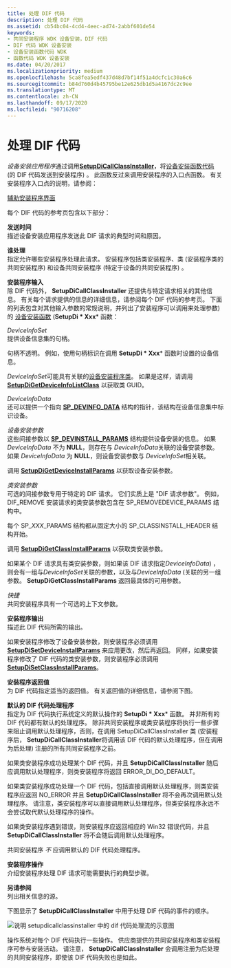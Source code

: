 ```yaml
---
title: 处理 DIF 代码
description: 处理 DIF 代码
ms.assetid: cb54bc04-4cd4-4eec-ad74-2abbf601de54
keywords:
- 共同安装程序 WDK 设备安装，DIF 代码
- DIF 代码 WDK 设备安装
- 设备安装函数代码 WDK
- 函数代码 WDK 设备安装
ms.date: 04/20/2017
ms.localizationpriority: medium
ms.openlocfilehash: 5ca8fea5edf437d48d7bf14f51a4dcfc1c30a6c6
ms.sourcegitcommit: b84d760d4b45795be12e625db1d5a4167dc2c9ee
ms.translationtype: MT
ms.contentlocale: zh-CN
ms.lasthandoff: 09/17/2020
ms.locfileid: "90716208"
---
```

# <a name="handling-dif-codes"></a>处理 DIF 代码





*设备安装应用程序*通过调用[**SetupDiCallClassInstaller**](/windows/win32/api/setupapi/nf-setupapi-setupdicallclassinstaller)，将[设备安装函数代码](/previous-versions/ff541307(v=vs.85)) (的 DIF 代码发送到安装程序) 。 此函数反过来调用安装程序的入口点函数。 有关安装程序入口点的说明，请参阅：

[辅助安装程序界面](co-installer-interface.md)

每个 DIF 代码的参考页包含以下部分：

<a href="" id="when-sent"></a>**发送时间**  
描述设备安装应用程序发送此 DIF 请求的典型时间和原因。

<a href="" id="who-handles"></a>**谁处理**  
指定允许哪些安装程序处理此请求。 安装程序包括类安装程序、类 (安装程序类的共同安装程序) 和设备共同安装程序 (特定于设备的共同安装程序) 。

<a href="" id="installer-input"></a>**安装程序输入**  
除 DIF 代码外， **SetupDiCallClassInstaller** 还提供与特定请求相关的其他信息。 有关每个请求提供的信息的详细信息，请参阅每个 DIF 代码的参考页。 下面的列表包含对其他输入参数的常规说明，并列出了安装程序可以调用来处理参数) 的 [设备安装函数](/previous-versions/ff541299(v=vs.85)) (**SetupDi * Xxx*** 函数：

<a href="" id="deviceinfoset"></a>*DeviceInfoSet*  
提供设备信息集的句柄。

句柄不透明。 例如，使用句柄标识在调用 **SetupDi * Xxx*** 函数时设置的设备信息。

*DeviceInfoSet*可能具有关联的[设备安装程序类](./overview-of-device-setup-classes.md)。 如果是这样，请调用 [**SetupDiGetDeviceInfoListClass**](/windows/win32/api/setupapi/nf-setupapi-setupdigetdeviceinfolistclass) 以获取类 GUID。

<a href="" id="deviceinfodata"></a>*DeviceInfoData*  
还可以提供一个指向 [**SP_DEVINFO_DATA**](/windows/win32/api/setupapi/ns-setupapi-sp_devinfo_data) 结构的指针，该结构在设备信息集中标识设备。

<a href="" id="device-installation-parameters-"></a>*设备安装参数*   
这些间接参数以 [**SP_DEVINSTALL_PARAMS**](/windows/win32/api/setupapi/ns-setupapi-sp_devinstall_params_a) 结构提供设备安装的信息。 如果 *DeviceInfoData* 不为 **NULL**，则存在与 *DeviceInfoData*关联的设备安装参数。 如果 *DeviceInfoData* 为 **NULL**，则设备安装参数与 *DeviceInfoSet*相关联。

调用 [**SetupDiGetDeviceInstallParams**](/windows/win32/api/setupapi/nf-setupapi-setupdigetdeviceinstallparamsa) 以获取设备安装参数。

<a href="" id="class-installation-parameters"></a>*类安装参数*  
可选的间接参数专用于特定的 DIF 请求。 它们实质上是 "DIF 请求参数"。 例如，DIF_REMOVE 安装请求的类安装参数包含在 SP_REMOVEDEVICE_PARAMS 结构中。

每个 SP_*XXX*_PARAMS 结构都从固定大小的 SP_CLASSINSTALL_HEADER 结构开始。

调用 [**SetupDiGetClassInstallParams**](/windows/win32/api/setupapi/nf-setupapi-setupdigetclassinstallparamsa) 以获取类安装参数。

如果某个 DIF 请求具有类安装参数，则如果该 DIF 请求指定*DeviceInfoData*) ，则会有一组与*DeviceInfoSet*关联的参数，以及与*DeviceInfoData* (关联的另一组参数。 **SetupDiGetClassInstallParams** 返回最具体的可用参数。

<a href="" id="context"></a>*快捷*  
共同安装程序具有一个可选的上下文参数。

<a href="" id="installer-output"></a>**安装程序输出**  
描述此 DIF 代码所需的输出。

如果安装程序修改了设备安装参数，则安装程序必须调用 [**SetupDiSetDeviceInstallParams**](/windows/win32/api/setupapi/nf-setupapi-setupdisetdeviceinstallparamsa) 来应用更改，然后再返回。 同样，如果安装程序修改了 DIF 代码的类安装参数，则安装程序必须调用 [**SetupDiSetClassInstallParams**](/windows/win32/api/setupapi/nf-setupapi-setupdisetclassinstallparamsa)。

<a href="" id="installer-return-value"></a>**安装程序返回值**  
为 DIF 代码指定适当的返回值。 有关返回值的详细信息，请参阅下图。

<a href="" id="default-dif-code-handler"></a>**默认的 DIF 代码处理程序**  
指定为 DIF 代码执行系统定义的默认操作的 **SetupDi * Xxx*** 函数。 并非所有的 DIF 代码都有默认的处理程序。 除非共同安装程序或类安装程序将执行一些步骤来阻止调用默认处理程序，否则，在调用 SetupDiCallClassInstaller 类 (安装程序后， **SetupDiCallClassInstaller**将调用该 DIF 代码的默认处理程序，但在调用为后处理) 注册的所有共同安装程序之前。

如果类安装程序成功处理某个 DIF 代码，并且 **SetupDiCallClassInstaller** 随后应调用默认处理程序，则类安装程序将返回 ERROR_DI_DO_DEFAULT。

如果类安装程序成功处理一个 DIF 代码，包括直接调用默认处理程序，则类安装程序应返回 NO_ERROR 并且 **SetupDiCallClassInstaller** 将不会再次调用默认处理程序。 请注意，类安装程序可以直接调用默认处理程序，但类安装程序永远不会尝试取代默认处理程序的操作。

如果类安装程序遇到错误，则安装程序应返回相应的 Win32 错误代码，并且 **SetupDiCallClassInstaller** 将不会随后调用默认处理程序。

共同安装程序 *不* 应调用默认的 DIF 代码处理程序。

<a href="" id="installer-operation"></a>**安装程序操作**  
介绍安装程序处理 DIF 请求可能需要执行的典型步骤。

<a href="" id="see-also"></a>**另请参阅**  
列出相关信息的源。

下图显示了 **SetupDiCallClassInstaller** 中用于处理 DIF 代码的事件的顺序。

![说明 setupdicallclassinstaller 中的 dif 代码处理流的示意图](images/dif-flow.png)

操作系统对每个 DIF 代码执行一些操作。 供应商提供的共同安装程序和类安装程序可参与安装活动。 请注意， **SetupDiCallClassInstaller** 会调用注册为后处理的共同安装程序，即使该 DIF 代码失败也是如此。

 

